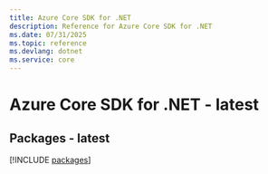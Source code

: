 ```yaml
---
title: Azure Core SDK for .NET
description: Reference for Azure Core SDK for .NET
ms.date: 07/31/2025
ms.topic: reference
ms.devlang: dotnet
ms.service: core
---
```

# Azure Core SDK for .NET - latest
## Packages - latest
[!INCLUDE [packages](core-index.md)]